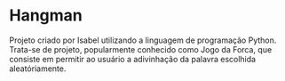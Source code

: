 # Hangman
Projeto criado por Isabel utilizando a linguagem de programação Python.
Trata-se de projeto, popularmente conhecido como Jogo da Forca, que consiste em permitir ao usuário a adivinhação da palavra escolhida aleatóriamente. 

